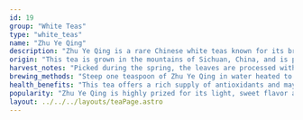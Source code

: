 ```yaml
---
id: 19
group: "White Teas"
type: "white_teas"
name: "Zhu Ye Qing"
description: "Zhu Ye Qing is a rare Chinese white teas known for its bright, fresh flavor and smooth, vegetal aftertaste."
origin: "This tea is grown in the mountains of Sichuan, China, and is prized for its delicate, green flavor."
harvest_notes: "Picked during the spring, the leaves are processed with great care to preserve their vibrant green color and refreshing taste."
brewing_methods: "Steep one teaspoon of Zhu Ye Qing in water heated to 80°C (176°F) for 2-3 minutes for a clean, refreshing cup."
health_benefits: "This tea offers a rich supply of antioxidants and may help with detoxification and supporting cardiovascular health."
popularity: "Zhu Ye Qing is highly prized for its light, sweet flavor and delicate aroma."
layout: ../../../layouts/teaPage.astro
---
```

